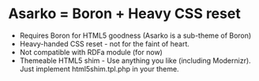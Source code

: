 # Asarko = Boron + Heavy CSS reset
* Requires Boron for HTML5 goodness (Asarko is a sub-theme of Boron)
* Heavy-handed CSS reset - not for the faint of heart.
* Not compatible with RDFa module (for now)
* Themeable HTML5 shim - Use anything you like (including Modernizr). Just implement html5shim.tpl.php in your theme.


